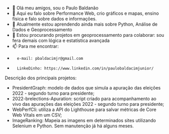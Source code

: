 - 👋 Olá meu amigos, sou o Paulo Baldanão
- 👀 Aqui eu falo sobre Performance Web, crio gráficos e mapas, ensino física e falo sobre dados e informações.
- 🌱 Atualmente estou aprendendo ainda mais sobre Python, Análise de Dados e Geoprocessamento
- 💞️ Estou procurando projetos em geoprocessamento para colaborar: sou fera demais com lógica e estatística avançada
- 📫 Para me encontrar:
-       e-mail: pbaldacimjr@gmail.com
-       LinkeDinho: https://www.linkedin.com/in/paulobaldacimjunior/


Descrição dos principais projetos:
- PresidentGraph: modelo de dados que simula a apuração das eleições 2022 - segundo turno para presidente;
- 2022-brelections-Apuration: script criado para acompanhamento ao vivo das apurações das eleições 2022 - segundo turno para presidente;
- WebPerfCli: utiliza a API do Lighthouse para salvar métricas de Core Web Vitals em um CSV;
- ImageRanking: Mapeia as imagens em determinados sites utilizando Selenium e Python. Sem manutenção já há alguns meses.

<!---
cosmicpb/cosmicpb is a ✨ special ✨ repository because its `README.md` (this file) appears on your GitHub profile.
You can click the Preview link to take a look at your changes.
--->
